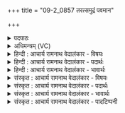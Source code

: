+++
title = "09-2_0857 तरत्समुद्रं पवमान"

+++
<details><summary>पदपाठः</summary>

त꣡रत्꣢꣯। स꣣मु꣢द्रम्। स꣣म्। उद्र꣢म्। प꣡व꣢꣯मानः। ऊ꣣र्मि꣡णा꣢। रा꣡जा꣢꣯। दे꣣वः꣢। ऋ꣣त꣢म्। बृ꣣ह꣢त्। अ꣡र्ष꣢꣯। मि꣣त्र꣡स्य꣢। मि꣣। त्र꣡स्य꣢꣯। व꣡रु꣢꣯णस्य। ध꣡र्म꣢꣯णा। प्र। हि꣣न्वानः꣢। ऋ꣣त꣢म्। बृ꣣ह꣢त्। ८५७।
</details>

<details><summary>अधिमन्त्रम् (VC)</summary>

- पवमानः सोमः
- सप्तर्षयः
- प्रगाथः(विषमा बृहती, समा सतोबृहती)
- पञ्चमः
</details>

<details><summary>हिन्दी : आचार्य रामनाथ वेदालंकार - विषयः</summary>

अगले मन्त्र में स्नातक का वर्णन है।
</details>

<details><summary>हिन्दी : आचार्य रामनाथ वेदालंकार - पदार्थः</summary>

पदार्थान्वय -  शिष्य (राजा) तेज से दीप्त तथा (देवः) विद्वान् होता हुआ (बृहत् ऋतम्) महान् सत्य ज्ञान, सत्य आचरण और सत्य ब्रह्मानन्द को (ऊर्मिणा) तरङ्गरूप में (पवमानः) अपने आत्मा में प्रवाहित करता हुआ (समुद्रम्) ब्रह्मचर्याश्रमरूप समुद्र को (तरत्) तैर जाता है, अर्थात् स्नातक बन जाता है। आगे प्रत्यक्षरूप से वर्णन है—हे विद्वान् स्नातक ! तू (मित्रस्य) मैत्री के निर्वाहक तथा (वरुणस्य) शिष्य रूप में तुझे वरनेवाले आचार्य के (धर्मणा) उपदिष्ट धर्म के अनुसार, जनसमाज में (बृहत्) महान् सत्यज्ञान, सत्य आचरण और सत्य ब्रह्मानन्द को (हिन्वानः) प्रेरित करता हुआ (अर्ष) गति कर, व्यवहार कर ॥२॥ अथर्ववेद में स्नातक का वर्णन इस रूप में किया गया है—ब्रह्मचारी देदीप्यमान ज्ञान को अपने अन्दर धारण करता है। उसके अन्दर सब दिव्य गुण समाविष्ट हो जाते हैं। हे ब्रह्मचारी, तू प्राण, अपान, व्यान, वाणी, मन, हृदय, ब्रह्म, मेधा इन सबकी शक्ति को अपने अन्दर उत्पन्न करता हुआ हमें भी चक्षु, श्रोत्र, यश, अन्न, रेतस्, रक्त एवं पाचनशक्ति प्रदान कर। इन सब शक्तियों को ब्रह्मचारी ज्ञानसलिल के पृष्ठ ब्रह्मचर्याश्रमरूप समुद्र में तप करता हुआ प्राप्त करता है। वह जब स्नातक बनता है तब अन्यों का धारक-पोषक और पीतवेषधारी होकर पृथिवी पर बहुत चमकता है। (अथ० ११।५।२४-२६) ॥
</details>

<details><summary>हिन्दी : आचार्य रामनाथ वेदालंकार - भावार्थः</summary>

भावार्थ -  स्नातकों को चाहिए कि गुरुओं से अध्ययन किये हुए सब लौकिक और आध्यात्मिक ज्ञान को समाज में फैलाएँ ॥२॥
</details>

<details><summary>संस्कृत : आचार्य रामनाथ वेदालंकार - विषयः</summary>

अथ स्नातको वर्ण्यते।
</details>

<details><summary>संस्कृत : आचार्य रामनाथ वेदालंकार - पदार्थः</summary>

पदार्थान्वय -  शिष्यः (राजा) तेजसा राजमानः (देवः) विद्वांश्च सन् (बृहत् ऋतम्) महत् सत्यज्ञानं सत्याचरणं सत्यं ब्रह्मानन्दं च (ऊर्मिणा) तरङ्गेण (पवमानः) स्वात्मनि प्रवाहयन् (समुद्रम्) ब्रह्मचर्याश्रमरूपम् अर्णवम् (तरत्) तरति, स्नातको भवति। सम्प्रति प्रत्यक्षकृतमाह—हे विद्वन् स्नातक ! त्वम् (मित्रस्य) मैत्रीनिर्वाहकस्य, (वरुणस्य) शिष्यरूपेण तव वरणकर्तुः आचार्यस्य (धर्मणा) उपदिष्टधर्मानुसारम्, जनसमाजे (बृहत्) महत् सत्यज्ञानं सत्याचरणं सत्यं ब्रह्मानन्दं च (हिन्वानः) प्रेरयन् (अर्ष) गच्छ, व्यवहर। [ऋषी गतौ, तुदादिः] ॥२॥ अथर्ववेदः स्नातकं वर्णयन्नेवमाह—ब्र॒ह्म॒चा॒री ब्रह्म॒ भ्राज॑द् बिभर्ति॒ तस्मि॑न् दे॒वा अधि॒ विश्वे॑ स॒मोताः॑। प्रा॒णा॒पा॒नौ ज॒नय॒न्नाद् व्या॒नं वाचं॒ मनो॒ हृद॑यं॒ ब्रह्म॑ मे॒धाम् ॥ चक्षुः॒ श्रोत्रं॒ यशो॑ अ॒स्मासु॑ धे॒ह्यन्नं॒ रेतो॒ लोहि॑तमु॒दर॑म् ॥ तानि॒ कल्प॑द् ब्रह्मचा॒री स॑लि॒लस्य॑ पृ॒ष्ठे तपो॑ऽतिष्ठत् त॒प्यमा॑नः समुद्रे। स स्ना॒तो ब॒भ्रुः पि॑ङ्ग॒लः पृ॑थि॒व्यां ब॒हु रो॑चते। (अथ० ११।५।२४-२६) इति ॥
</details>

<details><summary>संस्कृत : आचार्य रामनाथ वेदालंकार - भावार्थः</summary>

भावार्थ -  स्नातकैर्गुरुभ्योऽधीतं सर्वमपि लौकिकमाध्यात्मिकं च ज्ञानं समाजे प्रसारणीयम् ॥२॥
</details>

<details><summary>संस्कृत : आचार्य रामनाथ वेदालंकार - पादटिप्पनी</summary>

टिप्पनी -   १. ऋ० ९।१०७।१५ ‘अर्षा’ इत्यत्र ‘अर्ष॑न्’ इति पाठः।
</details>